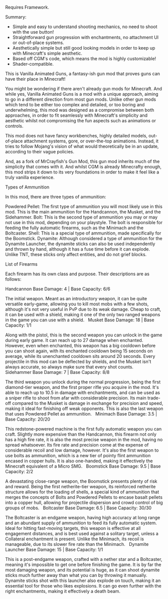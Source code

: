 Requires Framework.

Summary:
- Simple and easy to understand shooting mechanics, no need to shoot with the use button!
- Straightforward gun progression with enchantments, no attachment UI or out-of-place systems.
- Aesthetically simple but still good looking models in order to keep up with Minecraft's simple aesthetic.
- Based off CGM's code, which means the mod is highly customizable!
- Shader-compatible.

This is Vanilla Animated Guns, a fantasy-ish gun mod that proves guns can have their place in Minecraft!

You might be wondering if there aren't already gun mods for Minecraft. And while yes, Vanilla Animated Guns is a mod with a unique approach, aiming to go in a different direction from most gun mods. Unlike other gun mods which tend to be either too complex and detailed, or too boring and underwhelming, this mod was designed as a compromise between both approaches, in order to fit seamlessly with Minecraft's simplicity and aesthetic whilst not compromising the fun aspects such as animations or controls.

This mod does not have fancy workbenches, highly detailed models, out-of-place attachment systems, gore, or over-the-top animations. Instead, it tries to follow Mojang's vision of what would theoretically be in an update, according to their vague policies.

And, as a fork of MrCrayfish's Gun Mod, this gun mod inherits much of the simplicity that comes with it. And whilst CGM is already Minecrafty enough, this mod strips it down to its very foundations in order to make it feel like a truly vanilla experience.

Types of Ammunition

In this mod, there are three types of ammunition:

Powdered Pellet: The first type of ammunition you will most likely use in this mod. This is the main ammunition for the Handcannon, the Musket, and the Sidehammer.
Bolt: This is the second type of ammunition you may or may not use in this mod, depending on your playstyle. The bolt is responsible for feeding the fully automatic firearms, such as the Minimach and the Boltcaster.
Shell: This is a special type of ammunition, made specifically for the Boomstick.
Dynamite: Although considered a type of ammunition for the Dynamite Launcher, the dynamite sticks can also be used independently and thrown by hand, although it has a fuse time before it can explode. Unlike TNT, these sticks only affect entities, and do not grief blocks.

List of Firearms

Each firearm has its own class and purpose. Their descriptions are as follows:

Handcannon
Base Damage: 4 | Base Capacity: 6/6

The initial weapon. Meant as an introductory weapon, it can be quite versatile early-game, allowing you to kill most mobs with a few shots, although it's not very useful in PvP due to its weak damage. Cheap to craft, it can be used with a shield, making it one of the only two ranged weapons in the game you can use with a shield.
 
Musket
Base Damage: 18 | Base Capacity: 1/1

Along with the pistol, this is the second weapon you can unlock in the game during early game. It can reach up to 27 damage when enchanted. However, even when enchanted, this weapon has a big cooldown before you can shoot again, with its enchanted cooldown being 15 seconds on average, while its unenchanted cooldown sits around 20 seconds. Every projectile in this mod can be deflected by shields, and the Musket isn't always accurate, so always make sure that every shot counts. 
 
Sidehammer
Base Damage: 7 | Base Capacity: 8/8

The third weapon you unlock during the normal progression, being the first diamond-tier weapon, and the first proper rifle you acquire in the mod. It's able to reach up to 10.5 in damage with enchantments, and can be used as a sniper rifle to shoot from afar with considerable precision. Its main trade-off compared to the Musket is damage in exchange for precision and speed, making it ideal for finishing off weak opponents. This is also the last weapon that uses Powdered Pellet as ammunition.
 
Minimach
Base Damage: 3.5 | Base Capacity: 20/20

This redstone-powered machine is the first fully automatic weapon you can craft. Slightly more expensive than the Handcannon, this firearm not only has a high fire rate, it is also the most precise weapon in the mod, having no spread whatsoever. Its fire rate and precision come at the expense of considerable recoil and low damage, however. It's also the first weapon to use bolts as ammunition, which is a new tier of pointy flint ammunition encased in copper hulls. It is also one-handed, making it effectively the Minecraft equivalent of a Micro SMG.
 
Boomstick
Base Damage: 9.5 | Base Capacity: 2/2

A devastating close-range weapon, the Boomstick presents plenty of risk and reward. Being the first netherite-tier weapon, its reinforced netherite structure allows for the loading of shells, a special kind of ammunition that merges the concepts of Bolts and Powdered Pellets to encase basalt pellets into a copper hull, allowing for projectile dispersion and crowd control of big groups of mobs.
 
Boltcaster
Base Damage: 6.5 | Base Capacity: 30/30

The Boltcaster is an endgame weapon, having high accuracy at long range and an abundant supply of ammunition to feed its fully automatic system. Ideal for hitting fast-moving targets, this weapon is effective at all engagement distances, and is best used against a solitary target, unless a Collateral enchantment is present. Unlike the Minimach, its recoil is manageable, due to its slower fire rate than the Minimach.
 
Dynamite Launcher
Base Damage: 15 | Base Capacity: 1/1

This is a post-endgame weapon, crafted with a nether star and a Boltcaster, meaning it's impossible to get one before finishing the game. It is by far the most damaging weapon, and its potential is huge, as it can shoot dynamite sticks much further away than what you can by throwing it manually. Dynamite sticks shot with this launcher also explode on touch, making it an essential tool for those who likes explosions. It can go even further with the right enchantments, making it effectively a death beam.
